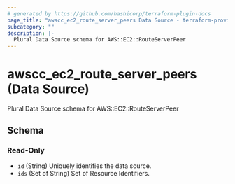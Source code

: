 ```yaml
---
# generated by https://github.com/hashicorp/terraform-plugin-docs
page_title: "awscc_ec2_route_server_peers Data Source - terraform-provider-awscc"
subcategory: ""
description: |-
  Plural Data Source schema for AWS::EC2::RouteServerPeer
---
```


# awscc_ec2_route_server_peers (Data Source)

Plural Data Source schema for AWS::EC2::RouteServerPeer



<!-- schema generated by tfplugindocs -->
## Schema

### Read-Only

- `id` (String) Uniquely identifies the data source.
- `ids` (Set of String) Set of Resource Identifiers.

